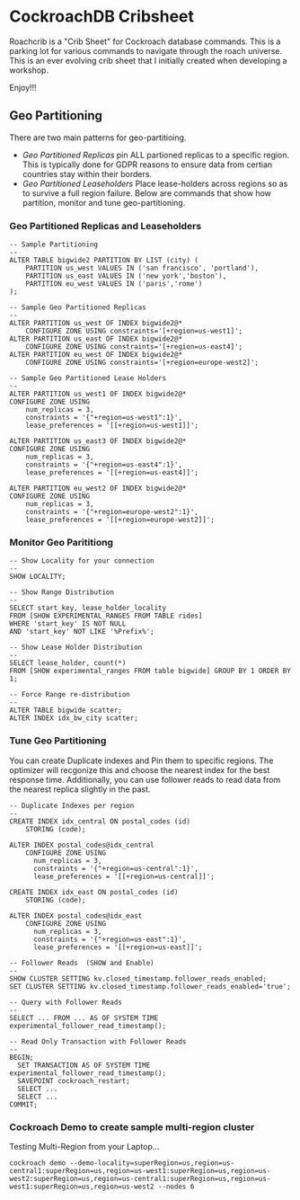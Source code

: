 # CockroachDB Cribsheet
Roachcrib is a "Crib Sheet" for Cockroach database commands.  This is a parking lot for various commands to navigate through the roach universe.  This is an ever evolving crib sheet that I initially created when developing a workshop.

Enjoy!!!

## Geo Partitioning

There are two main patterns for geo-partitioing.
+ *Geo Partitioned Replicas* pin ALL partioned replicas to a specific region.  This is typically done for GDPR reasons to ensure data from certian countries stay within their borders.
+ *Geo Partitioned Leaseholders* Place lease-holders across regions so as to survive a full region failure.
Below are commands that show how partition, monitor and tune geo-partitioning.

### Geo Partitioned Replicas and Leaseholders

```
-- Sample Partitioning
--
ALTER TABLE bigwide2 PARTITION BY LIST (city) (
    PARTITION us_west VALUES IN ('san francisco', 'portland'),
    PARTITION us_east VALUES IN ('new york','boston'),
    PARTITION eu_west VALUES IN ('paris','rome')
);

-- Sample Geo Partitioned Replicas
--
ALTER PARTITION us_west OF INDEX bigwide2@*
    CONFIGURE ZONE USING constraints='[+region=us-west1]';
ALTER PARTITION us_east OF INDEX bigwide2@*
    CONFIGURE ZONE USING constraints='[+region=us-east4]';
ALTER PARTITION eu_west OF INDEX bigwide2@*
    CONFIGURE ZONE USING constraints='[+region=europe-west2]';
        
-- Sample Geo Partitioned Lease Holders
--
ALTER PARTITION us_west1 OF INDEX bigwide2@*
CONFIGURE ZONE USING
    num_replicas = 3,
    constraints = '{"+region=us-west1":1}',
    lease_preferences = '[[+region=us-west1]]';    

ALTER PARTITION us_east3 OF INDEX bigwide2@*
CONFIGURE ZONE USING
    num_replicas = 3,
    constraints = '{"+region=us-east4":1}',
    lease_preferences = '[[+region=us-east4]]';  

ALTER PARTITION eu_west2 OF INDEX bigwide2@*
CONFIGURE ZONE USING
    num_replicas = 3,
    constraints = '{"+region=europe-west2":1}',
    lease_preferences = '[[+region=europe-west2]]';  
```

### Monitor Geo Parititiong
```
-- Show Locality for your connection
--
SHOW LOCALITY;

-- Show Range Distribution
--
SELECT start_key, lease_holder_locality
FROM [SHOW EXPERIMENTAL_RANGES FROM TABLE rides]
WHERE 'start_key' IS NOT NULL
AND 'start_key' NOT LIKE '%Prefix%';

-- Show Lease Holder Distribution
--
SELECT lease_holder, count(*)
FROM [SHOW experimental_ranges FROM table bigwide] GROUP BY 1 ORDER BY 1;

-- Force Range re-distribution
--
ALTER TABLE bigwide scatter;
ALTER INDEX idx_bw_city scatter;
```

### Tune Geo Partitioning
You can create Duplicate indexes and Pin them to specific regions.  The optimizer will recgonize this and choose the nearest index for the best response time.  Additionally, you can use follower reads to read data from the nearest replica slightly in the past.

```
-- Duplicate Indexes per region
--
CREATE INDEX idx_central ON postal_codes (id)
    STORING (code);

ALTER INDEX postal_codes@idx_central
    CONFIGURE ZONE USING
      num_replicas = 3,
      constraints = '{"+region=us-central":1}',
      lease_preferences = '[[+region=us-central]]';

CREATE INDEX idx_east ON postal_codes (id)
    STORING (code);

ALTER INDEX postal_codes@idx_east
    CONFIGURE ZONE USING
      num_replicas = 3,
      constraints = '{"+region=us-east":1}',
      lease_preferences = '[[+region=us-east]]';

-- Follower Reads  (SHOW and Enable)
--
SHOW CLUSTER SETTING kv.closed_timestamp.follower_reads_enabled;
SET CLUSTER SETTING kv.closed_timestamp.follower_reads_enabled='true';

-- Query with Follower Reads
--
SELECT ... FROM ... AS OF SYSTEM TIME experimental_follower_read_timestamp();

-- Read Only Transaction with Follower Reads
--
BEGIN;
  SET TRANSACTION AS OF SYSTEM TIME experimental_follower_read_timestamp();
  SAVEPOINT cockroach_restart;
  SELECT ...
  SELECT ...
COMMIT;
```

### Cockroach Demo to create sample multi-region cluster
Testing Multi-Region from your Laptop...
```
cockroach demo --demo-locality=superRegion=us,region=us-central1:superRegion=us,region=us-west1:superRegion=us,region=us-west2:superRegion=us,region=us-central1:superRegion=us,region=us-west1:superRegion=us,region=us-west2 --nodes 6
```
